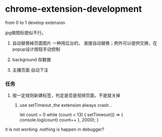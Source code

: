 # chrome-extension-development
from 0 to 1 develop extension

jpg做图标貌似不行。

1. 自动替换掉页面图片 一种用后台的，
    直接自动替换；例外可以提供交换，在popup设计按钮手动控制

2.  background 存数据
3.  主播页面 自动下注    


### 任务
1. 按一定规则新建标签，判定是否是视频页面，不是就关掉
   1. use setTimeout ,the extension always crash ..
  
        let count = 0
        while (count < 13) {
            setTimeout(() => {
                console.log(count)
                count++
            }, 2000);
        }
        
  it is not working .nothing is happen in debugger?        


